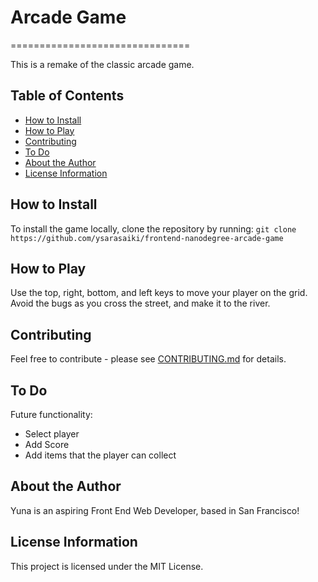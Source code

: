 # Arcade Game
===============================

This is a remake of the classic arcade game. 

## Table of Contents

* [How to Install](#how-to-install)
* [How to Play](#how-to-play)
* [Contributing](#contributing)
* [To Do](#to-do)
* [About the Author](#about-the-author)
* [License Information](#license-information)

## How to Install

To install the game locally, clone the repository by running:
`git clone https://github.com/ysarasaiki/frontend-nanodegree-arcade-game`

## How to Play

Use the top, right, bottom, and left keys to move your player on the grid. Avoid the bugs as you cross the street, and make it to the river. 

## Contributing

Feel free to contribute - please see [CONTRIBUTING.md](CONTRIBUTING.md) for details.

## To Do
Future functionality:
* Select player
* Add Score
* Add items that the player can collect

## About the Author
Yuna is an aspiring Front End Web Developer, based in San Francisco!

## License Information
This project is licensed under the MIT License.